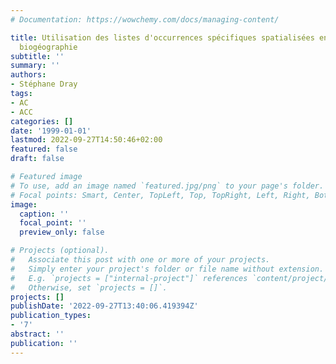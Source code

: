 ```yaml
---
# Documentation: https://wowchemy.com/docs/managing-content/

title: Utilisation des listes d'occurrences spécifiques spatialisées en écologie et
  biogéographie
subtitle: ''
summary: ''
authors:
- Stéphane Dray
tags:
- AC
- ACC
categories: []
date: '1999-01-01'
lastmod: 2022-09-27T14:50:46+02:00
featured: false
draft: false

# Featured image
# To use, add an image named `featured.jpg/png` to your page's folder.
# Focal points: Smart, Center, TopLeft, Top, TopRight, Left, Right, BottomLeft, Bottom, BottomRight.
image:
  caption: ''
  focal_point: ''
  preview_only: false

# Projects (optional).
#   Associate this post with one or more of your projects.
#   Simply enter your project's folder or file name without extension.
#   E.g. `projects = ["internal-project"]` references `content/project/deep-learning/index.md`.
#   Otherwise, set `projects = []`.
projects: []
publishDate: '2022-09-27T13:40:06.419394Z'
publication_types:
- '7'
abstract: ''
publication: ''
---
```

